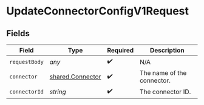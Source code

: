 # UpdateConnectorConfigV1Request


## Fields

| Field                                                | Type                                                 | Required                                             | Description                                          |
| ---------------------------------------------------- | ---------------------------------------------------- | ---------------------------------------------------- | ---------------------------------------------------- |
| `requestBody`                                        | *any*                                                | :heavy_check_mark:                                   | N/A                                                  |
| `connector`                                          | [shared.Connector](../../models/shared/connector.md) | :heavy_check_mark:                                   | The name of the connector.                           |
| `connectorId`                                        | *string*                                             | :heavy_check_mark:                                   | The connector ID.                                    |